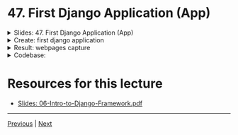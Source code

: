 # 47. First Django Application (App)

<details>
  <summary> Slides: 47. First Django Application (App) </summary>

<p align="center" >
    <img src="https://python-ds.s3.us-west-1.amazonaws.com/Django-4-and-Python-Full-Stack-Developer-Masterclass/images/47_First-Django-Application-App.png" width="90%" > 
    <img src="https://python-ds.s3.us-west-1.amazonaws.com/Django-4-and-Python-Full-Stack-Developer-Masterclass/images/47_First-Django-Application-App_17.png" width="90%" > 
    <img src="https://python-ds.s3.us-west-1.amazonaws.com/Django-4-and-Python-Full-Stack-Developer-Masterclass/images/47_First-Django-Application-App_3.png" width="90%" > 
    <img src="https://python-ds.s3.us-west-1.amazonaws.com/Django-4-and-Python-Full-Stack-Developer-Masterclass/images/47_First-Django-Application-App_4.png" width="90%" > 
    <img src="https://python-ds.s3.us-west-1.amazonaws.com/Django-4-and-Python-Full-Stack-Developer-Masterclass/images/47_First-Django-Application-App_5.png" width="90%" > 
    <img src="https://python-ds.s3.us-west-1.amazonaws.com/Django-4-and-Python-Full-Stack-Developer-Masterclass/images/47_First-Django-Application-App_6.png" width="90%" > 
    <img src="https://python-ds.s3.us-west-1.amazonaws.com/Django-4-and-Python-Full-Stack-Developer-Masterclass/images/47_First-Django-Application-App_7.png" width="90%" > 
    <img src="https://python-ds.s3.us-west-1.amazonaws.com/Django-4-and-Python-Full-Stack-Developer-Masterclass/images/47_First-Django-Application-App_8.png" width="90%" > 
    <img src="https://python-ds.s3.us-west-1.amazonaws.com/Django-4-and-Python-Full-Stack-Developer-Masterclass/images/47_First-Django-Application-App_9.png" width="90%" > 
    <img src="https://python-ds.s3.us-west-1.amazonaws.com/Django-4-and-Python-Full-Stack-Developer-Masterclass/images/47_First-Django-Application-App_10.png" width="90%" > 
    <img src="https://python-ds.s3.us-west-1.amazonaws.com/Django-4-and-Python-Full-Stack-Developer-Masterclass/images/47_First-Django-Application-App_11.png" width="90%" > 
    <img src="https://python-ds.s3.us-west-1.amazonaws.com/Django-4-and-Python-Full-Stack-Developer-Masterclass/images/47_First-Django-Application-App_12.png" width="90%" > 
    <img src="https://python-ds.s3.us-west-1.amazonaws.com/Django-4-and-Python-Full-Stack-Developer-Masterclass/images/47_First-Django-Application-App_13.png" width="90%" > 
    <img src="https://python-ds.s3.us-west-1.amazonaws.com/Django-4-and-Python-Full-Stack-Developer-Masterclass/images/47_First-Django-Application-App_14.png" width="90%" > 
    <img src="https://python-ds.s3.us-west-1.amazonaws.com/Django-4-and-Python-Full-Stack-Developer-Masterclass/images/47_First-Django-Application-App_15.png" width="90%" > 
    <img src="https://python-ds.s3.us-west-1.amazonaws.com/Django-4-and-Python-Full-Stack-Developer-Masterclass/images/47_First-Django-Application-App_16.png" width="90%" > 
    <img src="https://python-ds.s3.us-west-1.amazonaws.com/Django-4-and-Python-Full-Stack-Developer-Masterclass/images/47_First-Django-Application-App_17.png" width="90%" > 
    <img src="https://python-ds.s3.us-west-1.amazonaws.com/Django-4-and-Python-Full-Stack-Developer-Masterclass/images/47_First-Django-Application-App_18.png" width="90%" > 
    <img src="https://python-ds.s3.us-west-1.amazonaws.com/Django-4-and-Python-Full-Stack-Developer-Masterclass/images/47_First-Django-Application-App_19.png" width="90%" > 
    <img src="https://python-ds.s3.us-west-1.amazonaws.com/Django-4-and-Python-Full-Stack-Developer-Masterclass/images/47_First-Django-Application-App_20.png" width="90%" > 
    <img src="https://python-ds.s3.us-west-1.amazonaws.com/Django-4-and-Python-Full-Stack-Developer-Masterclass/images/47_First-Django-Application-App_21.png" width="90%" > 
    <img src="https://python-ds.s3.us-west-1.amazonaws.com/Django-4-and-Python-Full-Stack-Developer-Masterclass/images/47_First-Django-Application-App_22.png" width="90%" > 
    <img src="https://python-ds.s3.us-west-1.amazonaws.com/Django-4-and-Python-Full-Stack-Developer-Masterclass/images/47_First-Django-Application-App_23.png" width="90%" > 
    <img src="https://python-ds.s3.us-west-1.amazonaws.com/Django-4-and-Python-Full-Stack-Developer-Masterclass/images/47_First-Django-Application-App_24.png" width="90%" > 
    <img src="https://python-ds.s3.us-west-1.amazonaws.com/Django-4-and-Python-Full-Stack-Developer-Masterclass/images/47_First-Django-Application-App_25.png" width="90%" > 

</p> 

</details>

<details>
  <summary> Create: first django application </summary>

-  create a django application

```bash
python manage.py startapp my_app
```

-  create a view in the `my_app/views.py`

```python

from django.shortcuts import render
from django.http import HttpResponse

# Create your views here.

def index(request):
    return HttpResponse("HELLO THIS IS A VIEW INSIDE MY_APP")
```

- mapping the view to the url in the `my_site/urls.py`

```python
from django.contrib import admin
from django.urls import path, include
from my_app import views

urlpatterns = [
    path('', views.index, name="index"),
    path('my_app/', include('my_app.urls')), # new  
    path('admin/', admin.site.urls),
]
```

-  add the `my_app` to the `my_site/settings.py`

  ```python

  ...

  # Application definition

  INSTALLED_APPS = [
      'django.contrib.admin',
      'django.contrib.auth',
      'django.contrib.contenttypes',
      'django.contrib.sessions',
      'django.contrib.messages',
      'django.contrib.staticfiles',
      'my_app'
  ]

  ...

  ```

</details>


<details>
  <summary> Result: webpages capture </summary>

- run the following command to start the server

```bash
sudo apt install python3-pip python3-venv
```

```
python3 -m venv my_env
```

```
source my_env/bin/activate
```

```
python3 manage.py runserver
```

<p align="center" >
    <img src="https://python-ds.s3.us-west-1.amazonaws.com/Django-4-and-Python-Full-Stack-Developer-Masterclass/images/47_First-Django-Application-App_000.png" width="90%" >     

</p> 

**Note:** error casued by `path('my_app/', include('my_app.urls'))` in the `my_site/urls.py`, need add the `urls.py` file under `my_app`:  `my_app/url.py`

- add the `urls.py` file under `my_app`:  `my_app/url.py`

  ```python
  from django.urls import path
  from . import views

  urlpatterns = [
      path('', views.index, name='index'),
  ]
  ```

- then, run the following command to start the server again

```
python3 manage.py runserver
```

<p align="center" >
    <img src="https://python-ds.s3.us-west-1.amazonaws.com/Django-4-and-Python-Full-Stack-Developer-Masterclass/images/47_First-Django-Application-App_001.png" width="90%" > 
    <img src="https://python-ds.s3.us-west-1.amazonaws.com/Django-4-and-Python-Full-Stack-Developer-Masterclass/images/47_First-Django-Application-App_002.png" width="90%" > 

</p> 

</details>

<details>
  <summary> Codebase: </summary>

-   [my_site](../../codebase/django-4/08-Introduction-to-Django/my_site/)


</details>


#  Resources for this lecture


-   [Slides: 06-Intro-to-Django-Framework.pdf](https://python-ds.s3.us-west-1.amazonaws.com/Django-4-and-Python-Full-Stack-Developer-Masterclass/resources/06-Intro-to-Django-Framework.pdf)


---

[Previous](./46_First-Django-Project.md) | [Next]()